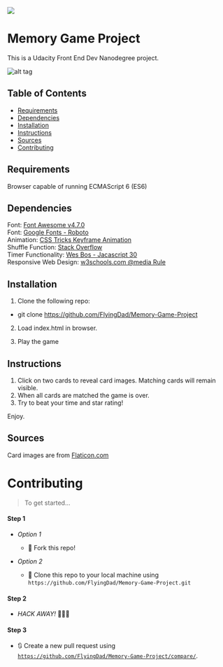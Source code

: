 ![](https://img.shields.io/badge/JavaScript-ES6-green.svg)

# Memory Game Project

This is a Udacity Front End Dev Nanodegree project.

![alt tag](http://michaelgkroth.com/img/memory.png "Memory Card Matching Game")

## Table of Contents

* [Requirements](#requirements)
* [Dependencies](#dependencies)
* [Installation](#installation)
* [Instructions](#instructions)
* [Sources](#sources)
* [Contributing](#contributing)

## Requirements
Browser capable of running ECMAScript 6 (ES6)

## Dependencies  

Font: [Font Awesome v4.7.0](https://fontawesome.com/v4.7.0/)  
Font: [Google Fonts - Roboto](https://fonts.google.com/specimen/Roboto)  
Animation: [CSS Tricks Keyframe Animation](https://css-tricks.com/snippets/css/shake-css-keyframe-animation/)  
Shuffle Function: [Stack Overflow](http://stackoverflow.com/a/2450976)  
Timer Functionality: [Wes Bos - Jacascript 30](https://github.com/wesbos/JavaScript30/tree/master/29%20-%20Countdown%20Timer)  
Responsive Web Design: [w3schools.com @media Rule](https://www.w3schools.com/cssref/css3_pr_mediaquery.asp)  

## Installation

1. Clone the following repo: 
  * git clone https://github.com/FlyingDad/Memory-Game-Project

2. Load index.html in browser.

3. Play the game

## Instructions

1. Click on two cards to reveal card images. Matching cards will remain visible. 
2. When all cards are matched the game is over.
3. Try to beat your time and star rating!

Enjoy.

## Sources
Card images are from [Flaticon.com](https://www.flaticon.com/packs/summertime-holidays)
# Contributing

> To get started...

#### Step 1

- *Option 1*
    - 🍴 Fork this repo!

- *Option 2*
    - 👯 Clone this repo to your local machine using `https://github.com/FlyingDad/Memory-Game-Project.git`

#### Step 2

- *HACK AWAY!* 🔨🔨🔨

#### Step 3

- 🔃 Create a new pull request using <a href="https://github.com/FlyingDad/Memory-Game-Project/compare/" target="_blank">`https://github.com/FlyingDad/Memory-Game-Project/compare/`</a>.
